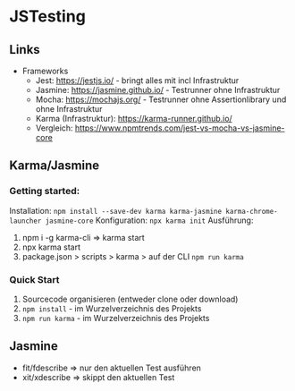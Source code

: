 # JSTesting

## Links

- Frameworks
  - Jest: https://jestjs.io/ - bringt alles mit incl Infrastruktur
  - Jasmine: https://jasmine.github.io/ - Testrunner ohne Infrastruktur
  - Mocha: https://mochajs.org/ - Testrunner ohne Assertionlibrary und ohne Infrastruktur
  - Karma (Infrastruktur): https://karma-runner.github.io/
  - Vergleich: https://www.npmtrends.com/jest-vs-mocha-vs-jasmine-core

## Karma/Jasmine

### Getting started:

Installation: `npm install --save-dev karma karma-jasmine karma-chrome-launcher jasmine-core`
Konfiguration: `npx karma init`
Ausführung:

1. npm i -g karma-cli => karma start
2. npx karma start
3. package.json > scripts > karma > auf der CLI `npm run karma`

### Quick Start

1. Sourcecode organisieren (entweder clone oder download)
2. `npm install` - im Wurzelverzeichnis des Projekts
3. `npm run karma` - im Wurzelverzeichnis des Projekts

## Jasmine

- fit/fdescribe => nur den aktuellen Test ausführen
- xit/xdescribe => skippt den aktuellen Test
